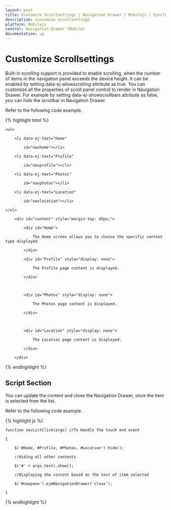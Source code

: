 ```yaml
---
layout: post
title: Customize Scrollsettings | Navigation Drawer | Mobilejs | Syncfusion
description: customize scrollsettings 
platform: Mobilejs
control: Navigation Drawer (Mobile)
documentation: ug
---
```


# Customize Scrollsettings 

Built-in scrolling support is provided to enable scrolling, when the number of items in the navigation panel exceeds the device height. It can be enabled by setting data-ej-allowscrolling attribute as true. You can customize all the properties of scroll panel control to render in Navigation Drawer. For example by setting data-ej-showscrollbars attribute as false, you can hide the scrollbar in Navigation Drawer.

Refer to the following code example.

{% highlight html %}

<div data-role="ejmnavigationdrawer" id="navpane" data-ej-allowscrolling=true data-ej-enablelistview="true" data-ej-listviewsettings-touchend="navListClick" data-ej-scrollsettings-showscrollbars="false">

	<ul>

		<li data-ej-text="Home"

			id="navhome"></li>

		<li data-ej-text="Profile"

			id="navprofile"></li>

		<li data-ej-text="Photos"

			id="navphotos"></li>

		<li data-ej-text="Location"

			id="navlocation"></li>

	</ul>

</div>

<div id="head" data-role="ejmheader" data-ej-title="NavigationDrawer" data-ej-position="normal"></div>

        <div id="content" style="margin-top: 45px;">

            <div id="Home">

                The Home screen allows you to choose the specific content type displayed.

            </div>

            <div id="Profile" style="display: none">

                The Profile page content is displayed.

            </div>



            <div id="Photos" style="display: none">

                The Photos page content is displayed.

            </div>



            <div id="Location" style="display: none">

                The Location page content is displayed.

            </div>

        </div>

{% endhighlight %}

## Script Section

You can update the content and close the Navigation Drawer, once the item is selected from the list.

Refer to the following code example.

{% highlight js %}

    function navListClick(args) //To Handle the touch end event

    {

        $('#Home, #Profile, #Photos, #Location').hide(); 

        //Hiding all other contents

        $('#' + args.text).show(); 

        //Displaying the content based on the text of item selected

        $('#navpane').ejmNavigationDrawer('close');

    }

{% endhighlight %}